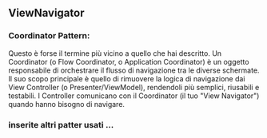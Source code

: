 ## ViewNavigator
### Coordinator Pattern: 
Questo è forse il termine più vicino a quello che hai descritto.
Un Coordinator (o Flow Coordinator, o Application Coordinator) è un oggetto responsabile
di orchestrare il flusso di navigazione tra le diverse schermate.
Il suo scopo principale è quello di rimuovere la logica di navigazione dai View Controller (o Presenter/ViewModel),
rendendoli più semplici, riusabili e testabili. I Controller comunicano con il Coordinator (il tuo "View Navigator")
quando hanno bisogno di navigare.

### inserite altri patter usati ...